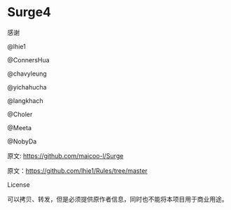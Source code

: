 # Surge4

感谢

@lhie1

@ConnersHua

@chavyleung

@yichahucha

@langkhach

@Choler

@Meeta

@NobyDa

原文: https://github.com/maicoo-l/Surge

原文：https://github.com/lhie1/Rules/tree/master

License

可以拷贝、转发，但是必须提供原作者信息，同时也不能将本项目用于商业用途。


